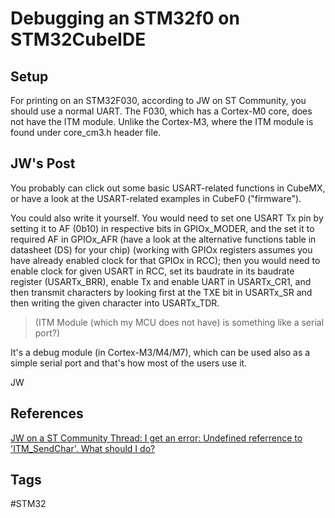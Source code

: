 # Debugging an STM32f0 on STM32CubeIDE

## Setup
For printing on an STM32F030, according to JW on ST Community, you should use a normal UART. The F030, which has a Cortex-M0 core, does not have the ITM module. Unlike the Cortex-M3, where the ITM module is found under core\_cm3.h header file.


## JW's Post
You probably can click out some basic USART-related functions in CubeMX, or have a look at the USART-related examples in CubeF0 ("firmware").

You could also write it yourself. You would need to set one USART Tx pin by setting it to AF (0b10) in respective bits in GPIOx\_MODER, and the set it to required AF in GPIOx\_AFR (have a look at the alternative functions table in datasheet (DS) for your chip) (working with GPIOx registers assumes you have already enabled clock for that GPIOx in RCC); then you would need to enable clock for given USART in RCC, set its baudrate in its baudrate register (USARTx\_BRR), enable Tx and enable UART in USARTx\_CR1, and then transmit characters by looking first at the TXE bit in USARTx\_SR and then writing the given character into USARTx\_TDR.

 

> (ITM Module (which my MCU does not have) is something like a serial port?)

It's a debug module (in Cortex-M3/M4/M7), which can be used also as a simple serial port and that's how most of the users use it.

JW
	
## References
[JW on a ST Community Thread: I get an error: Undefined referrence to 'ITM\_SendChar'. What should I do?](https://community.st.com/s/question/0D50X0000BiAKS1SQO/i-get-an-error-undefined-referrence-to-itmsendcharwhat-should-i-do)

## Tags
#STM32
